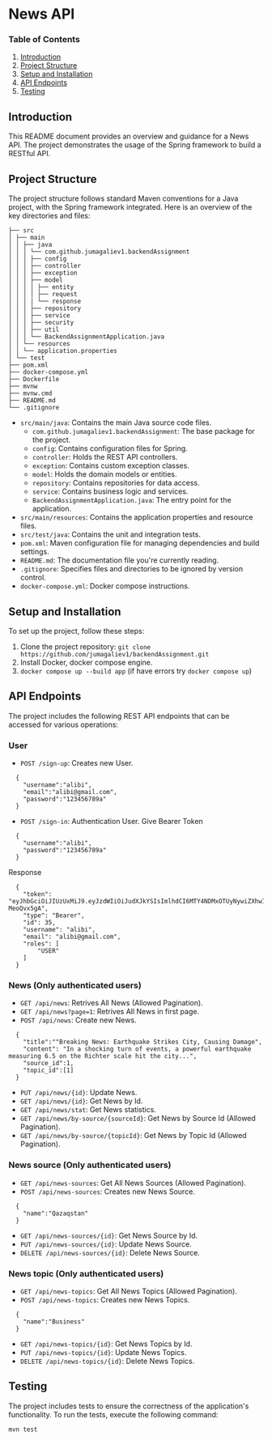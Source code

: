 # News API

### Table of Contents
1. [Introduction](#introduction)
2. [Project Structure](#project-structure)
3. [Setup and Installation](#setup-and-installation)
4. [API Endpoints](#api-endpoints)
5. [Testing](#testing)

## Introduction
This README document provides an overview and guidance for a News API. The project demonstrates the usage of the Spring framework to build a RESTful API. 

## Project Structure
The project structure follows standard Maven conventions for a Java project, with the Spring framework integrated. Here is an overview of the key directories and files:

```
├── src
│ ├── main
│ │ ├── java
│ │ │ └── com.github.jumagaliev1.backendAssignment
│ │ │ ├── config
│ │ │ ├── controller
│ │ │ ├── exception
│ │ │ ├── model
│ │ │ │ ├── entity
│ │ │ │ ├── request
│ │ │ | └── response
│ │ │ ├── repository
│ │ │ ├── service
│ │ │ ├── security
│ │ │ ├── util
│ │ │ └── BackendAssignmentApplication.java
│ │ └── resources
│ │ └── application.properties
│ └── test
├── pom.xml
├── docker-compose.yml
├── Dockerfile
├── mvnw
├── mvnw.cmd
├── README.md
└── .gitignore
```
- `src/main/java`: Contains the main Java source code files.
  - `com.github.jumagaliev1.backendAssignment`: The base package for the project.
  - `config`: Contains configuration files for Spring.
  - `controller`: Holds the REST API controllers.
  - `exception`: Contains custom exception classes.
  - `model`: Holds the domain models or entities.
  - `repository`: Contains repositories for data access.
  - `service`: Contains business logic and services.
  - `BackendAssignmentApplication.java`: The entry point for the application.
- `src/main/resources`: Contains the application properties and resource files.
- `src/test/java`: Contains the unit and integration tests.
- `pom.xml`: Maven configuration file for managing dependencies and build settings.
- `README.md`: The documentation file you're currently reading.
- `.gitignore`: Specifies files and directories to be ignored by version control.
- `docker-compose.yml`: Docker compose instructions.

## Setup and Installation
To set up the project, follow these steps:
1. Clone the project repository: `git clone https://github.com/jumagaliev1/backendAssignment.git`
2. Install Docker, docker compose engine.
3. `docker compose up --build app` (if have errors try `docker compose up`)

## API Endpoints
The project includes the following REST API endpoints that can be accessed for various operations:
### User
- `POST /sign-up`: Creates new User.
```
  {
    "username":"alibi",
    "email":"alibi@gmail.com",
    "password":"123456789a"
  }
```
- `POST /sign-in`: Authentication User. Give Bearer Token
```
  {
    "username":"alibi",
    "password":"123456789a"
  }
```
Response
```
  {
    "token": "eyJhbGciOiJIUzUxMiJ9.eyJzdWIiOiJudXJkYSIsImlhdCI6MTY4NDMxOTUyNywiZXhwIjoxNjg0NDA1OTI3fQ.8qI3ykdd1vEobLwdrwOWPqA6liDkVWcUojCXfvAGElDTLMfV4tjUuX4s1eUadlW0CWjZlddnBSDQ-MeoQvx5gA",
    "type": "Bearer",
    "id": 35,
    "username": "alibi",
    "email": "alibi@gmail.com",
    "roles": [
        "USER"
    ]
  }
```
### News (Only authenticated users)
- `GET /api/news`: Retrives All News (Allowed Pagination).
- `GET /api/news?page=1`: Retrives All News in first page.
- `POST /api/news`: Create new News.
```
  {
    "title":""Breaking News: Earthquake Strikes City, Causing Damage",
    "content": "In a shocking turn of events, a powerful earthquake measuring 6.5 on the Richter scale hit the city...",
    "source_id":1,
    "topic_id":[1]
  }
```
- `PUT /api/news/{id}`: Update News.
- `GET /api/news/{id}`: Get News by Id.
- `GET /api/news/stat`: Get News statistics.
- `GET /api/news/by-source/{sourceId}`: Get News by Source Id (Allowed Pagination).
- `GET /api/news/by-source/{topicId}`: Get News by Topic Id (Allowed Pagination).
### News source (Only authenticated users)
- `GET /api/news-sources`: Get All News Sources (Allowed Pagination).
- `POST /api/news-sources`: Creates new News Source.
```
  {
    "name":"Qazaqstan"
  }
```
- `GET /api/news-sources/{id}`: Get News Source by Id.
- `PUT /api/news-sources/{id}`: Update News Source.
- `DELETE /api/news-sources/{id}`: Delete News Source.
### News topic (Only authenticated users)
- `GET /api/news-topics`: Get All News Topics (Allowed Pagination).
- `POST /api/news-topics`: Creates new News Topics.
```
  {
    "name":"Business"
  }
```
- `GET /api/news-topics/{id}`: Get News Topics by Id.
- `PUT /api/news-topics/{id}`: Update News Topics.
- `DELETE /api/news-topics/{id}`: Delete News Topics.

## Testing 
The project includes tests to ensure the correctness of the application's functionality. To run the tests, execute the following command:

```
mvn test
```
